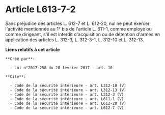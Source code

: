 # Article L613-7-2

Sans préjudice des articles L. 612-7 et L. 612-20, nul ne peut exercer l'activité mentionnée au 1° bis de l'article L. 611-1,
comme employé ou comme dirigeant, s'il est interdit d'acquisition ou de détention d'armes en application des articles L.
312-3, L. 312-3-1, L. 312-10 et L. 312-13.

**Liens relatifs à cet article**

	**Créé par**:

	  - Loi n°2017-258 du 28 février 2017 - art. 10

	**Cite**:

	  - Code de la sécurité intérieure - art. L312-10 (V)
	  - Code de la sécurité intérieure - art. L312-13 (V)
	  - Code de la sécurité intérieure - art. L312-3 (V)
	  - Code de la sécurité intérieure - art. L611-1 (V)
	  - Code de la sécurité intérieure - art. L612-20 (V)
	  - Code de la sécurité intérieure - art. L612-7 (V)

